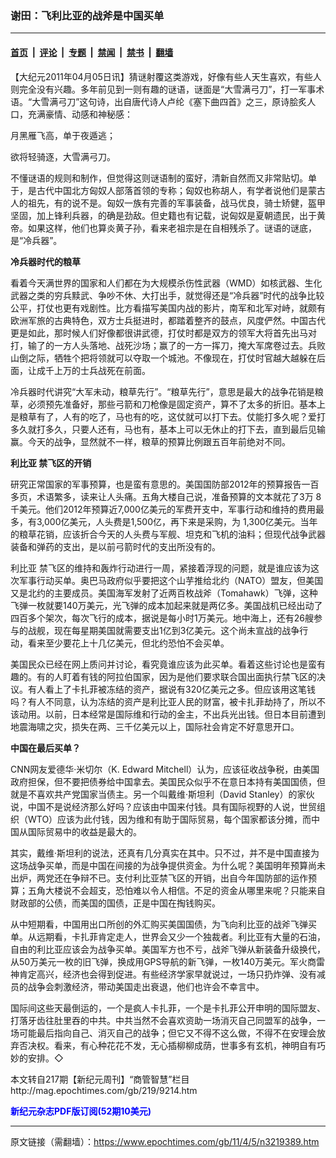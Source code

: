 ### 谢田：飞利比亚的战斧是中国买单

---

#### [首页](../../../..?n3219389) &nbsp;|&nbsp; [评论](../../../../../epoch-comment?n3219389) &nbsp;|&nbsp; [专题](../../../../../epoch-special?n3219389) &nbsp;|&nbsp; [禁闻](../../../../../epoch-news?n3219389) &nbsp;|&nbsp; [禁书](../../../../../books?n3219389) &nbsp;|&nbsp; [翻墙](https://github.com/gfw-breaker/nogfw/blob/master/README.md?n3219389)


<div class="post_content" id="artbody" itemprop="articleBody">
 <!-- article content begin -->
 <p>
  【大纪元2011年04月05日讯】猜谜射覆这类游戏，好像有些人天生喜欢，有些人则完全没有兴趣。多年前见到一则有趣的谜语，谜面是“大雪满弓刀”，打一军事术语。“大雪满弓刀”这句诗，出自唐代诗人卢纶《塞下曲四首》之三，原诗脍炙人口，充满豪情、动感和神秘感：
 </p>
 <p>
  月黑雁飞高，单于夜遁逃；
 </p>
 <p>
  欲将轻骑逐，大雪满弓刀。
 </p>
 <p>
  不懂谜语的规则和制作，但觉得这则谜语制的蛮好，清新自然而又非常贴切。单于，是古代中国北方匈奴人部落首领的专称；匈奴也称胡人，有学者说他们是蒙古人的祖先，有的说不是。匈奴一族有完善的军事装备，战马优良，骑士矫健，盔甲坚固，加上锋利兵器，的确是劲敌。但史籍也有记载，说匈奴是夏朝遗民，出于黄帝。如果这样，他们也算炎黄子孙，看来老祖宗是在自相残杀了。谜语的谜底，是“冷兵器”。
 </p>
 <p>
  <b>
   冷兵器时代的粮草
  </b>
 </p>
 <p>
  看着今天满世界的国家和人们都在为大规模杀伤性武器（WMD）如核武器、生化武器之类的穷兵黩武、争吵不休、大打出手，就觉得还是“冷兵器”时代的战争比较公平，打仗也更有戏剧性。比方看描写美国内战的影片，南军和北军对峙，就颇有欧洲军旅的古典特色，双方士兵挺进时，都踏着整齐的鼓点，风度俨然。中国古代更是如此，那时候人们好像都很讲武德，打仗时都是双方的领军大将首先出马对打，输了的一方人头落地、战死沙场；赢了的一方一挥刀，掩大军席卷过去。兵败山倒之际，牺牲个把将领就可以夺取一个城池。不像现在，打仗时官越大越躲在后面，让成千上万的士兵战死在前面。
 </p>
 <p>
  冷兵器时代讲究“大军未动，粮草先行”。“粮草先行”，意思是最大的战争花销是粮草，必须预先准备好，那些弓箭和刀枪像是固定资产，算不了太多的折旧。基本上是粮草有了，人有的吃了，马也有的吃，这仗就可以打下去。仗能打多久呢？爱打多久就打多久，只要人还有，马也有，基本上可以无休止的打下去，直到最后见输赢。今天的战争，显然就不一样，粮草的预算比例跟五百年前绝对不同。
 </p>
 <p>
  <b>
   <ok href="https://www.epochtimes.com/gb/tag/%E5%88%A9%E6%AF%94%E4%BA%9A.html">
    利比亚
   </ok>
   禁飞区的开销
  </b>
 </p>
 <p>
  研究正常国家的军事预算，也是蛮有意思的。美国国防部2012年的预算报告一百多页，术语繁多，读来让人头痛。五角大楼自己说，准备预算的文本就花了3万 8千美元。他们2012年预算近7,000亿美元的军费开支中，军事行动和维持的费用最多，有3,000亿美元，人头费是1,500亿，再下来是采购，为 1,300亿美元。当年的粮草花销，应该折合今天的人头费与军舰、坦克和飞机的油料；但现代战争武器装备和弹药的支出，是以前弓箭时代的支出所没有的。
 </p>
 <p>
  <ok href="https://www.epochtimes.com/gb/tag/%E5%88%A9%E6%AF%94%E4%BA%9A.html">
   利比亚
  </ok>
  禁飞区的维持和轰炸行动进行一周，紧接着浮现的问题，就是谁应该为这次军事行动买单。奥巴马政府似乎要把这个山芋推给北约（NATO）盟友，但美国又是北约的主要成员。美国海军发射了近两百枚战斧（Tomahawk）飞弹，这种飞弹一枚就要140万美元，光飞弹的成本加起来就是两亿多。美国战机已经出动了四百多个架次，每次飞行的成本，据说是每小时1万美元。地中海上，还有26艘参与的战舰，现在每星期美国就需要支出1亿到3亿美元。这个尚未宣战的战争行动，看来至少要花上十几亿美元，但北约恐怕不会买单。
 </p>
 <p>
  美国民众已经在网上质问并讨论，看究竟谁应该为此买单。看着这些讨论也是蛮有趣的。有的人盯着有钱的阿拉伯国家，因为是他们要求联合国出面执行禁飞区的决议。有人看上了卡扎菲被冻结的资产，据说有320亿美元之多。但应该用这笔钱吗？有人不同意，认为冻结的资产是利比亚人民的财富，被卡扎菲劫持了，所以不该动用。以前，日本经常是国际维和行动的金主，不出兵光出钱。但日本目前遭到地震海啸之灾，损失在两、三千亿美元以上，国际社会肯定不好意思开口。
 </p>
 <p>
  <b>
   中国在最后买单？
  </b>
 </p>
 <p>
  CNN网友爱德华‧米切尔（K. Edward Mitchell）认为，应该征收战争税，由美国政府担保，但不要把债券给中国拿去。美国民众似乎不在意日本持有美国国债，但就是不喜欢共产党国家当债主。另一个叫戴维‧斯坦利（David Stanley）的家伙说，中国不是说经济那么好吗？应该由中国来付钱。具有国际视野的人说，世贸组织（WTO）应该为此付钱，因为维和有助于国际贸易，每个国家都该分摊，而中国从国际贸易中的收益是最大的。
 </p>
 <p>
  其实，戴维‧斯坦利的说法，还真有几分真实在其中。只不过，并不是中国直接为这场战争买单，而是中国在间接的为战争提供资金。为什么呢？美国明年预算尚未出炉，两党还在争辩不已。支付利比亚禁飞区的开销，出自今年国防部的运作预算；五角大楼说不会超支，恐怕难以令人相信。不足的资金从哪里来呢？只能来自财政部的公债，而美国的国债，正是中国在掏钱购买。
 </p>
 <p>
  从中短期看，中国用出口所创的外汇购买美国国债，为飞向利比亚的战斧飞弹买单。从远期看，卡扎菲肯定走人，世界会又少一个独裁者。利比亚有大量的石油，自由的利比亚应该会为战争买单。美国军方也不亏，战斧飞弹从新装备升级换代，从50万美元一枚的旧飞弹，换成用GPS导航的新飞弹，一枚140万美元。军火商雷神肯定高兴，经济也会得到促进。有些经济学家早就说过，一场只扔炸弹、没有减员的战争会刺激经济，带动美国走出衰退，他们也许会不幸言中。
 </p>
 <p>
  国际间这些天最倒运的，一个是疯人卡扎菲，一个是卡扎菲公开申明的国际盟友、打落牙齿往肚里吞的中共。中共当然不会喜欢资助一场消灭自己同盟军的战争，一场可能最后指向自己、消灭自己的战争；但它又不得不这么做，不得不在安理会放弃否决权。看来，有心种花花不发，无心插柳柳成荫，世事多有玄机，神明自有巧妙的安排。◇
 </p>
 <p>
  本文转自217期【新纪元周刊】“商管智慧”栏目
  <br/>
  <ok href=" http://mag.epochtimes.com/gb/219/9214.htm " target="_blank">
   http://mag.epochtimes.com/gb/219/9214.htm
  </ok>
 </p>
 <p>
  <ok href="http://mag.epochtimes.com/pdfmag/home.html">
   <font color="blue">
    <b>
     新纪元杂志PDF版订阅(52期10美元)
    </b>
   </font>
  </ok>
 </p>
 <!-- article content end -->
 <div id="below_article_ad">
 </div>
</div>


---

原文链接（需翻墙）：https://www.epochtimes.com/gb/11/4/5/n3219389.htm